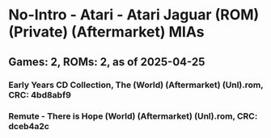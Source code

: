 # No-Intro - Atari - Atari Jaguar (ROM) (Private) (Aftermarket) MIAs
## Games: 2, ROMs: 2, as of 2025-04-25

### Early Years CD Collection, The (World) (Aftermarket) (Unl).rom, CRC: 4bd8abf9
### Remute - There is Hope (World) (Aftermarket) (Unl).rom, CRC: dceb4a2c
